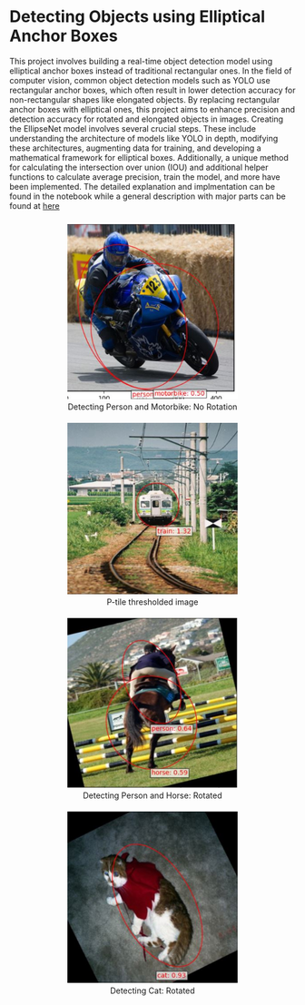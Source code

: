 # Detecting Objects using Elliptical Anchor Boxes
This project involves building a real-time object detection model using elliptical anchor boxes instead of traditional rectangular ones. In the field of computer vision, common object detection models such as YOLO use rectangular anchor boxes, which often result in lower detection accuracy for non-rectangular shapes like elongated objects. By replacing rectangular anchor boxes with elliptical ones, this project aims to enhance precision and detection accuracy for rotated and elongated objects in images. Creating the EllipseNet model involves several crucial steps. These include understanding the architecture of models like YOLO in depth, modifying these architectures, augmenting data for training, and developing a mathematical framework for elliptical boxes. Additionally, a unique method for calculating the intersection over union (IOU) and additional helper functions to calculate average precision, train the model, and more have been implemented. The detailed explanation and implmentation can be found in the notebook while a general description with major parts can be found at [here](https://kirubelsol.github.io/pages/EllipseNet.html)

<div align="center" style="display: flex; flex-wrap: wrap; justify-content: center;">
    <div style="margin: 10px; text-align: center;">
        <img src="../img/MotorbikeNoRotate.JPG" alt="Detecting Person and Motorbike: No Rotation" width="300" style="display: block; margin-bottom: 5px;"/>
        <span>Detecting Person and Motorbike: No Rotation</span>
    </div>
     <div style="margin: 10px; text-align: center;">
        <img src="../img/TrainNoRotate.JPG" alt="Detecting Train: No Rotation" width="300" style="display: block; margin-bottom: 5px;"/>
        <span> P-tile thresholded image</span>
    </div>
</div>
<div align="center" style="display: flex; flex-wrap: wrap; justify-content: center;">
    <div style="margin: 10px; text-align: center;">
        <img src="../img/PersonRotate.JPG" alt="Detecting Person and Horse: Rotated" width="300" style="display: block; margin-bottom: 5px;"/>
        <span>Detecting Person and Horse: Rotated</span>
    </div>
    <div style="margin: 10px; text-align: center;">
        <img src="../img/CatRotate.JPG" alt="Detecting Cat: Rotated" width="300" style="display: block; margin-bottom: 5px;"/>
        <span> Detecting Cat: Rotated </span>
    </div>
</div>